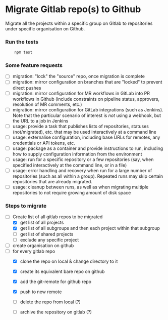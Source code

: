 # Migrate Gitlab repo(s) to Github

Migrate all the projects within a specific group on Gitlab to repositories 
under specific organisation on Github. 

### Run the tests
```bash
    npm test
```

### Some feature requests

- [ ] migration: "lock" the "source" repo, once migration is complete
- [ ] migration: mirror configuration on branches that are "locked" to prevent direct pushes
- [ ] migration: mirror configuration for MR workflows in GitLab into PR workflows in Github (include constraints on pipeline status, approvers, resolution of MR comments, etc.)
- [ ] migration: mirror configuration for GitLab integrations (such as Jenkins). Note that the particular scenario of interest is _not_ using a webhook, but the URL to a job in Jenkins
- [ ] usage: provide a task that publishes lists of repositories, statuses (not/migrated), etc. that may be used interactively at a command line
- [ ] usage: externalise configuration, including base URLs for remotes, any credentials or API tokens, etc.
- [ ] usage: package as a container and provide instructions to run, including how to supply configuration information from the environment
- [ ] usage: run for a specific repository or a few repositories (say, when specified interactively at the command line, or in a file)
- [ ] usage: error handling and recovery when run for a large number of repositories (such as all within a group). Repeated runs may skip certain repositories that are already migrated. 
- [ ] usage: cleanup between runs, as well as when migrating multiple repositories to not require growing amount of disk space

### Steps to migrate

- [ ] Create list of all gitlab repos to be migrated
    - [x] get list of all projects
    - [x] get list of all subgroups and then each project within that subgroup
    - [ ] get list of shared projects
    - [ ] exclude any specific project
- [ ] create organisation on github
- [ ] for every gitlab repo
    - [x] clone the repo on local & change directory to it
    - [x] create its equivalent bare repo on github
    - [x] add the git-remote for github repo
    - [x] push to new remote
    - [ ] delete the repo from local (?)
    - [ ] archive the repository on gitlab (?)



